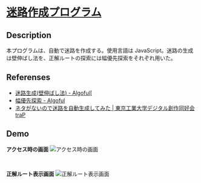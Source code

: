# [迷路作成プログラム](http://grayhorse5.sakura.ne.jp/generate-maze/)

## Description

本プログラムは、自動で迷路を作成する。使用言語は JavaScript。迷路の生成は壁伸ばし法を、正解ルートの探索には幅優先探索をそれぞれ用いた。

## Referenses

- [迷路生成(壁伸ばし法) - Algoful](https://algoful.com/Archive/Algorithm/MazeExtend#definition2)[
- [幅優先探索 - Algoful](https://algoful.com/Archive/Algorithm/BFS)
- [ネタがないので迷路を自動生成してみた | 東京工業大学デジタル創作同好会 traP](https://trap.jp/post/472/)

## Demo

**アクセス時の画面**
![アクセス時の画面](https://i.imgur.com/ZFoPU2a.png)

<br>

**正解ルート表示画面**
![正解ルート表示画面](https://i.imgur.com/I2YgCCv.png)

